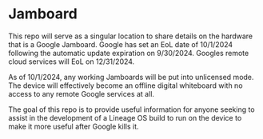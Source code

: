 # Jamboard
This repo will serve as a singular location to share details on the hardware that is a Google Jamboard. Google has set an EoL date of 10/1/2024 following the automatic update expiration on 9/30/2024. Googles remote cloud services will EoL on 12/31/2024. 

As of 10/1/2024, any working Jamboards will be put into unlicensed mode. The device will effectively become an offline digital whiteboard with no access to any remote Google services at all.

The goal of this repo is to provide useful information for anyone seeking to assist in the development of a Lineage OS build to run on the device to make it more useful after Google kills it.
